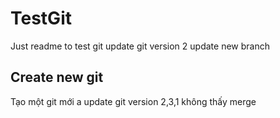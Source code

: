 # TestGit
Just readme to test git
update git version 2
update new branch

## Create new git
Tạo một git mới a 
update git version 2,3,1 không thấy merge
